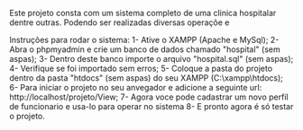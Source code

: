 Este projeto consta com um sistema completo de uma clinica hospitalar dentre outras. Podendo ser realizadas diversas operaçõe e 

Instruções para rodar o sistema:
1- Ative o XAMPP (Apache e MySql); 
2- Abra o phpmyadmin e crie um banco de dados chamado "hospital" (sem aspas); 
3- Dentro deste banco importe o arquivo "hospital.sql" (sem aspas); 
4- Verifique se foi importado sem erros; 
5- Coloque a pasta do projeto dentro da pasta "htdocs" (sem aspas) do seu XAMPP (C:\xampp\htdocs); 
6- Para iniciar o projeto no seu anvegador e adicione a seguinte url: http://localhost/projeto/View; 
7- Agora voce pode cadastrar um novo perfil de funcionario e usa-lo para operar no sistema
8- E pronto agora é só testar o projeto.
